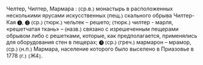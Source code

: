 ---
---

Челтер, Чилтер, Мармара
: ⦅ср.в.⦆ монастырь в расположенных несколькими ярусами искусственных ⦅пещ.⦆ скального обрыва Чилтер-Кая ❶, ❷ ⦅ср.⦆ ⦅тюрк.⦆ чельтек – решето; ⦅тюрк.⦆ чилтер - марля, «решетчатая ткань» – ⦅назв.⦆ связано с изрешеченным пещерами обрывом либо с решетками, которые, как предполагается, применялись для оборудования стен в пещерах; ❸ ⦅ср.⦆ ⦅греч.⦆ мармарон – мрамор, ⦅ср.⦆ ⦅н.п.⦆ Мармара, население которого было выселено в Приазовье в 1778 ⦅г.⦆ ⦃Ж4⦄.

